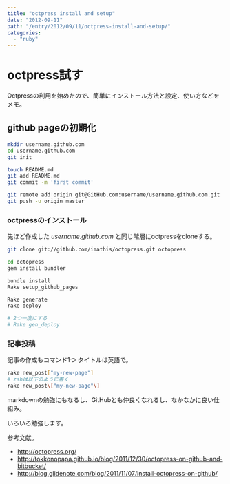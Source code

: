 ```yaml
---
title: "octpress install and setup"
date: "2012-09-11"
path: "/entry/2012/09/11/octpress-install-and-setup/"
categories:
  - "ruby"
---
```

# octpress試す

Octpressの利用を始めたので、簡単にインストール方法と設定、使い方などをメモ。

## github pageの初期化

```bash
mkdir username.github.com
cd username.github.com
git init

touch README.md
git add README.md
git commit -m 'first commit'

git remote add origin git@GitHub.com:username/username.github.com.git
git push -u origin master
```

### octpressのインストール

先ほど作成した *username.github.com* と同じ階層にoctpressをcloneする。

```sh
git clone git://github.com/imathis/octopress.git octopress

cd octopress
gem install bundler

bundle install
Rake setup_github_pages

Rake generate
rake deploy

# 2つ一度にする
# Rake gen_deploy
```

### 記事投稿

記事の作成もコマンド1つ
タイトルは英語で。

```sh
rake new_post["my-new-page"]
# zshは以下のように書く
rake new_post\["my-new-page"\]
```

markdownの勉強にもなるし、GitHubとも仲良くなれるし、なかなかに良い仕組み。

いろいろ勉強します。

参考文献。

* <http://octopress.org/>
* <http://tokkonopapa.github.io/blog/2011/12/30/octopress-on-github-and-bitbucket/>
* <http://blog.glidenote.com/blog/2011/11/07/install-octopress-on-github/>
